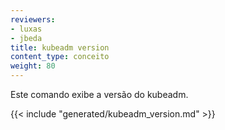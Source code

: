 ```yaml
---
reviewers:
- luxas
- jbeda
title: kubeadm version
content_type: conceito
weight: 80
---
```

<!-- overview -->
Este comando exibe a versão do kubeadm.

<!-- body -->
{{< include "generated/kubeadm_version.md" >}}
